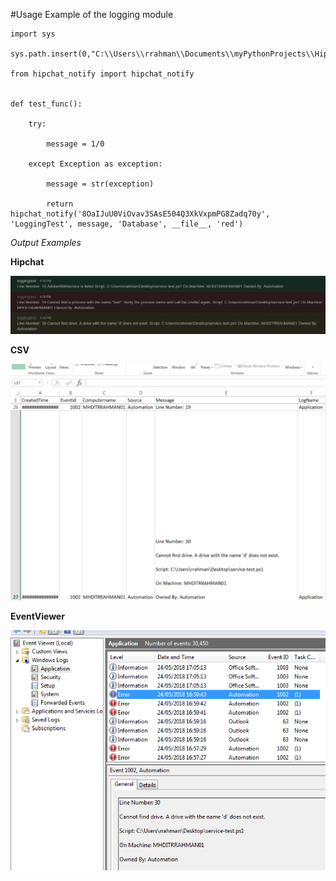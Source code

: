 #Usage Example of the logging module
```
import sys
 
sys.path.insert(0,"C:\\Users\\rrahman\\Documents\\myPythonProjects\\Hipchat")
 
from hipchat_notify import hipchat_notify
 
 
def test_func():
 
    try:
 
        message = 1/0
 
    except Exception as exception:
 
        message = str(exception)
 
        return hipchat_notify('8OaIJuU0ViOvav3SAsE504Q3XkVxpmPG8Zadq70y', 'LoggingTest', message, 'Database', __file__, 'red')
```
<em>Output Examples</em>

<strong>Hipchat</strong>

![alt text](https://github.com/solarez1/rezwanrahman/blob/master/Hipchat/image2018-5-24_17-0-17.png)

<strong>CSV</strong>

![alt text](https://github.com/solarez1/rezwanrahman/blob/master/Hipchat/image2018-5-24_17-7-7.png)

<strong>EventViewer</strong>
 
![alt text](https://github.com/solarez1/rezwanrahman/blob/master/Hipchat/image2018-5-24_17-8-2.png)
